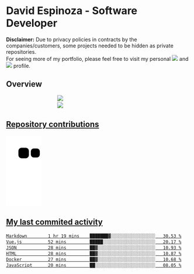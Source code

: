 # David Espinoza - Software Developer
<div id="links">
  <p>
    <strong>Disclaimer:</strong> Due to privacy policies in contracts by the companies/customers, some projects needed to be hidden as private repositories. <br />
For seeing more of my portfolio, please feel free to visit my personal <a href="https://davidespinoza.dev" target="_blank"><img src="https://img.shields.io/badge/website-000000?style=for-the-badge&logo=About.me&logoColor=white" target="_blank"></a> and <a href="https://www.linkedin.com/in/despinozap" target="_blank"><img src="https://img.shields.io/badge/LinkedIn-0077B5?style=for-the-badge&logo=linkedin&logoColor=white" target="_blank"></a> profile.
  </p>
</div>

## Overview

<div id="stats">
  <a href="https://github.com/despinozap">
  <img height="180em" style="margin: 0em 10em;" src="https://github-readme-stats.vercel.app/api?username=despinozap&show_icons=true&include_all_commits=true&count_private=true&theme=default"/>
  <img height="180em" style="margin: 0em 10em;" src="https://github-readme-stats.vercel.app/api/top-langs/?username=despinozap&layout=compact&langs_count=7&theme=default"/>
</div>
 
## Repository contributions
<div id="snake"> 

  ![Snake animation](https://github.com/despinozap/despinozap/blob/output/github-contribution-grid-snake.svg)
</div>

## My last commited activity
<!--START_SECTION:waka-->

```text
Markdown        1 hr 19 mins    ███████▓░░░░░░░░░░░░░░░░░   30.53 %
Vue.js          52 mins         █████░░░░░░░░░░░░░░░░░░░░   20.17 %
JSON            28 mins         ██▓░░░░░░░░░░░░░░░░░░░░░░   10.93 %
HTML            28 mins         ██▓░░░░░░░░░░░░░░░░░░░░░░   10.87 %
Docker          27 mins         ██▓░░░░░░░░░░░░░░░░░░░░░░   10.68 %
JavaScript      20 mins         ██░░░░░░░░░░░░░░░░░░░░░░░   08.05 %
```

<!--END_SECTION:waka-->

